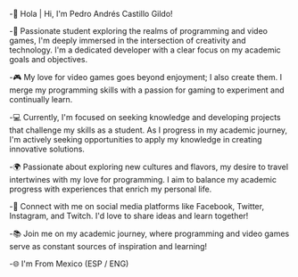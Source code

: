 -👋 Hola | Hi, I'm Pedro Andrés Castillo Gildo!

-🚀 Passionate student exploring the realms of programming and video games, I'm deeply immersed in the intersection of creativity and technology. I'm a dedicated developer with a clear focus on my academic goals and objectives.

-🎮 My love for video games goes beyond enjoyment; I also create them. I merge my programming skills with a passion for gaming to experiment and continually learn.

-💻 Currently, I'm focused on seeking knowledge and developing projects that challenge my skills as a student. As I progress in my academic journey, I'm actively seeking opportunities to apply my knowledge in creating innovative solutions.

-🌍 Passionate about exploring new cultures and flavors, my desire to travel intertwines with my love for programming. I aim to balance my academic progress with experiences that enrich my personal life.

-🔗 Connect with me on social media platforms like Facebook, Twitter, Instagram, and Twitch. I'd love to share ideas and learn together!

-📚 Join me on my academic journey, where programming and video games serve as constant sources of inspiration and learning!

-🌐 I'm From Mexico (ESP / ENG)
